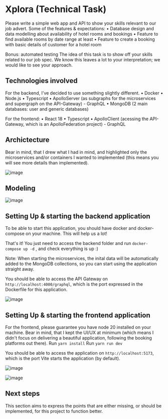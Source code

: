 # Xplora (Technical Task)

Please write a simple web app and API to show your skills relevant to our job advert.
Some of the features & expectations:
• Database design and data modelling about availability of hotel rooms and bookings
• Feature to find available rooms by date range at least
• Feature to create a booking with basic details of customer for a hotel room

Bonus: automated testing
The idea of this task is to show off your skills related to our job spec. We know this leaves a
lot to your interpretation; we would like to see your approach.


## Technologies involved

For the backend, I've decided to use something slightly different.
• Docker
• Node.js
• Typescript
• ApolloServer (as subgraphs for the microservices and supergraph on the API-Gateway) - GraphQL
• MongoDB (2 main databases: user and generic databases)

For the frontend:
• React 18
• Typescript
• ApolloClient (acessing the API-Gateway, which is an ApolloFederation project) - GraphQL


## Archictecture

Bear in mind, that I drew what I had in mind, and highlighted only the microservices and/or containers I wanted to implemented (this means you will see more details than implemented).

![image](https://github.com/giliard1984/xplora/assets/22618819/d251b378-feef-44b3-a01a-8fd65d321d71)


## Modeling

![image](https://github.com/giliard1984/xplora/assets/22618819/059cd224-5c41-44a7-baab-548771254afb)

## Setting Up & starting the backend application

To be able to start this application, you should have docker and docker-compose on your machine. This will help us a lot!

That's it! You just need to access the backend folder and run `docker-compose up -d` , and check everything is up :)

Note: When starting the microservices, the inital data will be automatically added to the MongoDB collections, so you can start using the application straight away.

You should be able to access the API Gateway on `http://localhost:4000/graphql`, which is the port expressed in the Dockerfile for this application.

![image](https://github.com/giliard1984/xplora/assets/22618819/183e28b5-269d-49b8-9ecf-6cf45f58e562)


## Setting Up & starting the frontend application

For the frontend, please guarantee you have node 20 installed on your machine. Bear in mind, that I kept the UI/UX at minimum (which means I didn't focus on delivering a beautiful application, following the booking platforms out there).
Run `yarn install`
Run `yarn run dev`

You should be able to access the application on `http://localhost:5173`, which is the port Vite starts the application (by default).

![image](https://github.com/giliard1984/xplora/assets/22618819/aace907a-f844-4593-9411-ab6d6c99eb04)

![image](https://github.com/giliard1984/xplora/assets/22618819/c774420c-d3d7-4f8b-8d0a-d476b33b6e82)


## Next steps

This section aims to express the points that are either missing, or should be implemented, for this project to function better.


